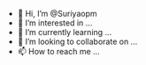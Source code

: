- 👋 Hi, I’m @Suriyaopm
- 👀 I’m interested in ...
- 🌱 I’m currently learning ...
- 💞️ I’m looking to collaborate on ...
- 📫 How to reach me ...

<!---
Suriyaopm/Suriyaopm is a ✨ special ✨ repository because its `README.md` (this file) appears on your GitHub profile.
You can click the Preview link to take a look at your changes.
--->
